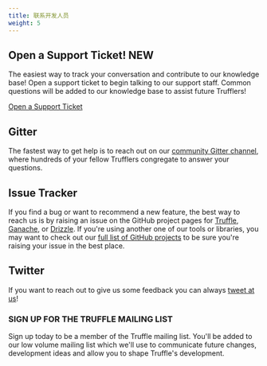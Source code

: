 ```yaml
---
title: 联系开发人员
weight: 5
---
```


<div class="row">
  <div class="col">
    <div class="card mt-3">
      <div class="card-body card-zendesk">
        <h2 class="mt-0">Open a Support Ticket! <span class="badge badge-pill badge-success">NEW</span></h2>
        <p>The easiest way to track your conversation and contribute to our knowledge base! Open a support ticket to begin talking to our support staff. Common questions will be added to our knowledge base to assist future Trufflers!</p>
        <a href="https://trufflesuite.zendesk.com/hc/en-us/requests/new" class="btn btn-truffle">Open a Support Ticket</a>
      </div>
    </div>
  </div>
</div>

## Gitter

The fastest way to get help is to reach out on our [community Gitter channel](https://gitter.im/ConsenSys/truffle), where hundreds of your fellow Trufflers congregate to answer your questions.

## Issue Tracker

If you find a bug or want to recommend a new feature, the best way to reach us is by raising an issue on the GitHub project pages for [Truffle](https://github.com/trufflesuite/truffle), [Ganache](https://github.com/trufflesuite/ganache), or [Drizzle](https://github.com/trufflesuite/drizzle). If you're using another one of our tools or libraries, you may want to check out our [full list of GitHub projects](https://github.com/trufflesuite) to be sure you're raising your issue in the best place.

## Twitter

If you want to reach out to give us some feedback you can always [tweet at us](https://twitter.com/trufflesuite)!

<div class="row justify-content-center text-center mt-4">
  <div class="col">
    <div class="bd-dark-cream pt-4 pb-4 pl-5 pr-5 hs-form-inline hs-form-docs">
      <h3>SIGN UP FOR THE TRUFFLE MAILING LIST</h3>
      <p>Sign up today to be a member of the Truffle mailing list. You'll be added to our low volume mailing list which we'll use to communicate future changes, development ideas and allow you to shape Truffle's development.</p>
      <!--[if lte IE 8]>
        <script charset="utf-8" type="text/javascript" src="//js.hsforms.net/forms/v2-legacy.js"></script>
      <![endif]-->
      <script charset="utf-8" type="text/javascript" src="//js.hsforms.net/forms/v2.js"></script>
      <script>
        hbspt.forms.create({
          portalId: "4795067",
          formId: "d18995c8-32bb-4b2d-bde9-3f49fb3d2837"
        });
      </script>
    </div>
  </div>
</div>

